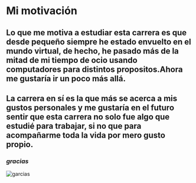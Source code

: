 # Mi motivación
 
## Lo que me motiva a estudiar esta carrera es que desde pequeño siempre he estado envuelto en el mundo virtual, de hecho, he pasado más de la mitad de mi tiempo de ocio usando computadores para distintos propositos.Ahora me gustaría ir un poco más allá.
## La carrera en sí es la que más se acerca a mis gustos personales y me gustaría en el futuro sentir que esta carrera no solo fue algo que estudié para trabajar, si no que para acompañarme toda la vida por mero gusto propio. 
### *gracias*

![garcias](https://cdn140.picsart.com/303219995564211.png?type=webp&to=min&r=1024)
